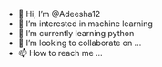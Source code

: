 - 👋 Hi, I’m @Adeesha12
- 👀 I’m interested in machine learning 
- 🌱 I’m currently learning python 
- 💞️ I’m looking to collaborate on ...
- 📫 How to reach me ...

<!---
Adeesha12/Adeesha12 is a ✨ special ✨ repository because its `README.md` (this file) appears on your GitHub profile.
You can click the Preview link to take a look at your changes.
--->
